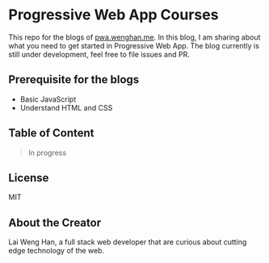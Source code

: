 # Progressive Web App Courses
This repo for the blogs of [pwa.wenghan.me](https://pwa.wenghan.me). In this blog, I am sharing about what you need to get started in Progressive Web App. The blog currently is still under development, feel free to file issues and PR.

## Prerequisite for the blogs
- Basic JavaScript
- Understand HTML and CSS

## Table of Content
> In progress

## License
MIT

## About the Creator
Lai Weng Han, a full stack web developer that are curious about cutting edge technology of the web.